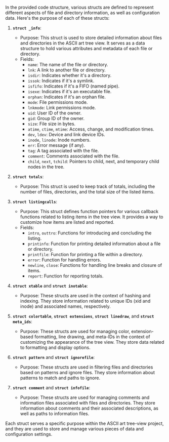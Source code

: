 In the provided code structure, various structs are defined to represent different aspects of file and directory information, as well as configuration data. Here's the purpose of each of these structs:

1. **`struct _info`**:
   - Purpose: This struct is used to store detailed information about files and directories in the ASCII art tree view. It serves as a data structure to hold various attributes and metadata of each file or directory.
   - Fields:
     - `name`: The name of the file or directory.
     - `lnk`: A link to another file or directory.
     - `isdir`: Indicates whether it's a directory.
     - `issok`: Indicates if it's a symlink.
     - `isfifo`: Indicates if it's a FIFO (named pipe).
     - `isexe`: Indicates if it's an executable file.
     - `orphan`: Indicates if it's an orphan file.
     - `mode`: File permissions mode.
     - `lnkmode`: Link permissions mode.
     - `uid`: User ID of the owner.
     - `gid`: Group ID of the owner.
     - `size`: File size in bytes.
     - `atime`, `ctime`, `mtime`: Access, change, and modification times.
     - `dev`, `ldev`: Device and link device IDs.
     - `inode`, `linode`: Inode numbers.
     - `err`: Error message (if any).
     - `tag`: A tag associated with the file.
     - `comment`: Comments associated with the file.
     - `child`, `next`, `tchild`: Pointers to child, next, and temporary child nodes in the tree.

2. **`struct totals`**:
   - Purpose: This struct is used to keep track of totals, including the number of files, directories, and the total size of the listed items.

3. **`struct listingcalls`**:
   - Purpose: This struct defines function pointers for various callback functions related to listing items in the tree view. It provides a way to customize how items are listed and reported.
   - Fields:
     - `intro`, `outtro`: Functions for introducing and concluding the listing.
     - `printinfo`: Function for printing detailed information about a file or directory.
     - `printfile`: Function for printing a file within a directory.
     - `error`: Function for handling errors.
     - `newline`, `close`: Functions for handling line breaks and closure of items.
     - `report`: Function for reporting totals.

4. **`struct xtable`** and **`struct inotable`**:
   - Purpose: These structs are used in the context of hashing and indexing. They store information related to unique IDs (xid and inode) and associated names, respectively.

5. **`struct colortable`**, **`struct extensions`**, **`struct linedraw`**, and **`struct meta_ids`**:
   - Purpose: These structs are used for managing color, extension-based formatting, line drawing, and meta-IDs in the context of customizing the appearance of the tree view. They store data related to formatting and display options.

6. **`struct pattern`** and **`struct ignorefile`**:
   - Purpose: These structs are used in filtering files and directories based on patterns and ignore files. They store information about patterns to match and paths to ignore.

7. **`struct comment`** and **`struct infofile`**:
   - Purpose: These structs are used for managing comments and information files associated with files and directories. They store information about comments and their associated descriptions, as well as paths to information files.

Each struct serves a specific purpose within the ASCII art tree-view project, and they are used to store and manage various pieces of data and configuration settings.